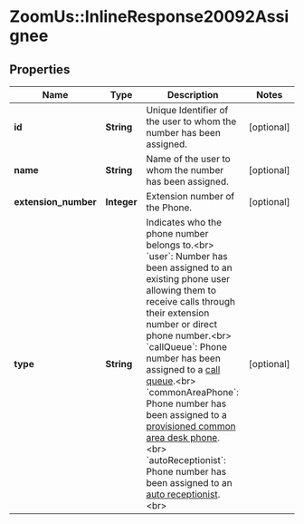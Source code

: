 # ZoomUs::InlineResponse20092Assignee

## Properties
Name | Type | Description | Notes
------------ | ------------- | ------------- | -------------
**id** | **String** | Unique Identifier of the user to whom the number has been assigned. | [optional] 
**name** | **String** | Name of the user to whom the number has been assigned. | [optional] 
**extension_number** | **Integer** | Extension number of the Phone. | [optional] 
**type** | **String** | Indicates who the phone number belongs to.&lt;br&gt; &#x60;user&#x60;: Number has been assigned to an existing phone user allowing them to receive calls through their extension number or direct phone number.&lt;br&gt; &#x60;callQueue&#x60;: Phone number has been assigned to a [call queue](https://support.zoom.us/hc/en-us/articles/360021524831-Managing-Call-Queues).&lt;br&gt; &#x60;commonAreaPhone&#x60;: Phone number has been assigned to a [ provisioned common area desk phone](https://support.zoom.us/hc/en-us/articles/360021119092-Provisioning-Phones-and-Devices).&lt;br&gt; &#x60;autoReceptionist&#x60;: Phone number has been assigned to an [auto receptionist](https://support.zoom.us/hc/en-us/articles/360021121312-Managing-Auto-Receptionists-and-Integrated-Voice-Response-IVR-).&lt;br&gt; | [optional] 


